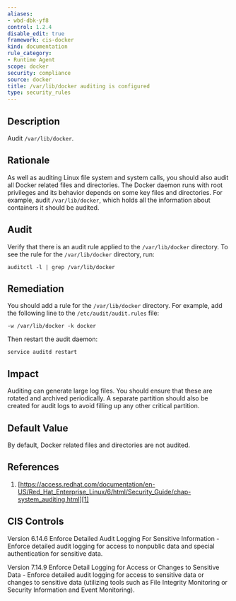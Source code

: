 ```yaml
---
aliases:
- wbd-dbk-yf8
control: 1.2.4
disable_edit: true
framework: cis-docker
kind: documentation
rule_category:
- Runtime Agent
scope: docker
security: compliance
source: docker
title: /var/lib/docker auditing is configured
type: security_rules
---
```


## Description

Audit `/var/lib/docker`.

## Rationale

As well as auditing Linux file system and system calls, you should also audit all Docker related files and directories. The Docker daemon runs with root privileges and its behavior depends on some key files and directories. For example, audit `/var/lib/docker`, which holds all the information about containers it should be audited.

## Audit

Verify that there is an audit rule applied to the `/var/lib/docker` directory. To see the rule for the `/var/lib/docker` directory, run: 

```
auditctl -l | grep /var/lib/docker
```

## Remediation

You should add a rule for the `/var/lib/docker` directory. For example, add the following line to the `/etc/audit/audit.rules` file:

```
-w /var/lib/docker -k docker 
```

Then restart the audit daemon:

```
service auditd restart
```

## Impact

Auditing can generate large log files. You should ensure that these are rotated and archived periodically. A separate partition should also be created for audit logs to avoid filling up any other critical partition.

## Default Value

By default, Docker related files and directories are not audited.

## References

1. [https://access.redhat.com/documentation/en-US/Red_Hat_Enterprise_Linux/6/html/Security_Guide/chap-system_auditing.html][1]

## CIS Controls

Version 6.14.6 Enforce Detailed Audit Logging For Sensitive Information - Enforce detailed audit logging for access to nonpublic data and special authentication for sensitive data. 

Version 7.14.9 Enforce Detail Logging for Access or Changes to Sensitive Data - Enforce detailed audit logging for access to sensitive data or changes to sensitive data (utilizing tools such as File Integrity Monitoring or Security Information and Event Monitoring).                

[1]: https://access.redhat.com/documentation/en-US/Red_Hat_Enterprise_Linux/6/html/Security_Guide/chap-system_auditing.html
